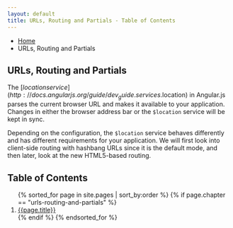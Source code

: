 ```yaml
---
layout: default
title: URLs, Routing and Partials - Table of Contents
---
```

<ul class="breadcrumbs">
  <li><a href="{{ site.baseurl }}">Home</a></li>
  <li class="current">URLs, Routing and Partials</li>
</ul>

<h2>URLs, Routing and Partials</h2>

The [$location service](http://docs.angularjs.org/guide/dev_guide.services.$location) in Angular.js parses the current browser URL and makes it available to your application. Changes in either the browser address bar or the `$location` service will be kept in sync.

Depending on the configuration, the `$location` service behaves differently and has different requirements for your application. We will first look into client-side routing with hashbang URLs since it is the default mode, and then later, look at the new HTML5-based routing.

<h2>Table of Contents</h2>
<ol>
  {% sorted_for page in site.pages | sort_by:order %}
    {% if page.chapter == "urls-routing-and-partials" %}
      <li>
        <a href="{{ site.baseurl }}{{page.url}}">{{page.title}}</a>
      </li>
    {% endif %}
  {% endsorted_for %}
</ol>